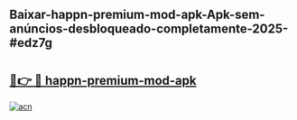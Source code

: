 ## Baixar-happn-premium-mod-apk-Apk-sem-anúncios-desbloqueado-completamente-2025-#edz7g

# <h2><a href="https://ainizakaria.my?title=happn-premium-mod-apk&ref=22M">🔗👉 🔴 happn-premium-mod-apk</a></h2>

[![acn](https://github.com/user-attachments/assets/0f9c940e-d8b0-45ae-aac7-cd30a18b3e1c)](https://ainizakaria.my?title=happn-premium-mod-apk&ref=22M)

